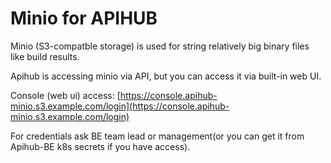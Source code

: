 # Minio for APIHUB

Minio (S3-compatble storage) is used for string relatively big binary files like build results.

Apihub is accessing minio via API, but you can access it via built-in web UI.

Console (web ui) access:
[https://console.apihub-minio.s3.example.com/login](https://console.apihub-minio.s3.example.com/login)

For credentials ask BE team lead or management(or you can get it from Apihub-BE k8s secrets if you have access).